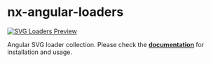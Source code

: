 # nx-angular-loaders

[![SVG Loaders Preview](https://github.com/ngeenx/nx-svg-loaders/blob/main/docs/static/img/nx-svg-loaders-preview.gif?raw=true)](https://ngeenx.github.io/nx-svg-loaders/)

Angular SVG loader collection. Please check the **[documentation](https://ngeenx.github.io/nx-svg-loaders/docs/category/vue)** for installation and usage.
